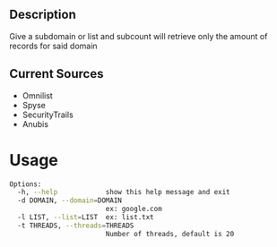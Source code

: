 ## Description

Give a subdomain or list and subcount will retrieve only the amount of records for said domain

## Current Sources

- Omnilist
- Spyse
- SecurityTrails
- Anubis

# Usage

```bash
Options:
  -h, --help            show this help message and exit
  -d DOMAIN, --domain=DOMAIN
                        ex: google.com
  -l LIST, --list=LIST  ex: list.txt
  -t THREADS, --threads=THREADS
                        Number of threads, default is 20
```
